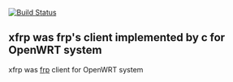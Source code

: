 [![Build Status][1]][2]

[1]: https://travis-ci.org/KunTengRom/xfrp.svg?branch=master
[2]: https://travis-ci.org/KunTengRom/xfrp

## xfrp was frp's client implemented by c for OpenWRT system

xfrp was [frp](https://github.com/fatedier/frp) client for OpenWRT system
